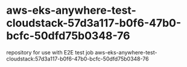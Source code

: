 # aws-eks-anywhere-test-cloudstack-57d3a117-b0f6-47b0-bcfc-50dfd75b0348-76
repository for use with E2E test job aws-eks-anywhere-test-cloudstack:57d3a117-b0f6-47b0-bcfc-50dfd75b0348-76
